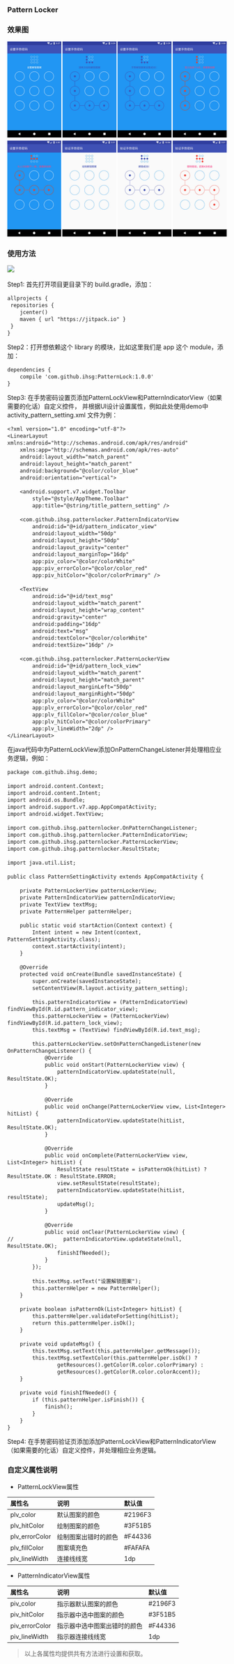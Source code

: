 ###  Pattern Locker


### 效果图
![setting](./captures/captures.jpg)

### 使用方法
[![](https://jitpack.io/v/ihsg/PatternLocker.svg)](https://jitpack.io/#ihsg/PatternLocker)

Step1: 首先打开项目更目录下的 build.gradle，添加：
````
allprojects {
 repositories {
    jcenter()
    maven { url "https://jitpack.io" }
 }
}
````

Step2：打开想依赖这个 library 的模块，比如这里我们是 app 这个 module，添加：
````
dependencies {
	compile 'com.github.ihsg:PatternLock:1.0.0'
}
````

Step3: 在手势密码设置页添加PatternLockView和PatternIndicatorView（如果需要的化话）自定义控件，
并根据UI设计设置属性，例如此处使用demo中activity_pattern_setting.xml 文件为例：
````
<?xml version="1.0" encoding="utf-8"?>
<LinearLayout xmlns:android="http://schemas.android.com/apk/res/android"
    xmlns:app="http://schemas.android.com/apk/res-auto"
    android:layout_width="match_parent"
    android:layout_height="match_parent"
    android:background="@color/color_blue"
    android:orientation="vertical">

    <android.support.v7.widget.Toolbar
        style="@style/AppTheme.Toolbar"
        app:title="@string/title_pattern_setting" />

    <com.github.ihsg.patternlocker.PatternIndicatorView
        android:id="@+id/pattern_indicator_view"
        android:layout_width="50dp"
        android:layout_height="50dp"
        android:layout_gravity="center"
        android:layout_marginTop="16dp"
        app:piv_color="@color/colorWhite"
        app:piv_errorColor="@color/color_red"
        app:piv_hitColor="@color/colorPrimary" />

    <TextView
        android:id="@+id/text_msg"
        android:layout_width="match_parent"
        android:layout_height="wrap_content"
        android:gravity="center"
        android:padding="16dp"
        android:text="msg"
        android:textColor="@color/colorWhite"
        android:textSize="16dp" />

    <com.github.ihsg.patternlocker.PatternLockerView
        android:id="@+id/pattern_lock_view"
        android:layout_width="match_parent"
        android:layout_height="match_parent"
        android:layout_marginLeft="50dp"
        android:layout_marginRight="50dp"
        app:plv_color="@color/colorWhite"
        app:plv_errorColor="@color/color_red"
        app:plv_fillColor="@color/color_blue"
        app:plv_hitColor="@color/colorPrimary"
        app:plv_lineWidth="2dp" />
</LinearLayout>

````
在java代码中为PatternLockView添加OnPatternChangeListener并处理相应业务逻辑，例如：
````
package com.github.ihsg.demo;

import android.content.Context;
import android.content.Intent;
import android.os.Bundle;
import android.support.v7.app.AppCompatActivity;
import android.widget.TextView;

import com.github.ihsg.patternlocker.OnPatternChangeListener;
import com.github.ihsg.patternlocker.PatternIndicatorView;
import com.github.ihsg.patternlocker.PatternLockerView;
import com.github.ihsg.patternlocker.ResultState;

import java.util.List;

public class PatternSettingActivity extends AppCompatActivity {

    private PatternLockerView patternLockerView;
    private PatternIndicatorView patternIndicatorView;
    private TextView textMsg;
    private PatternHelper patternHelper;

    public static void startAction(Context context) {
        Intent intent = new Intent(context, PatternSettingActivity.class);
        context.startActivity(intent);
    }

    @Override
    protected void onCreate(Bundle savedInstanceState) {
        super.onCreate(savedInstanceState);
        setContentView(R.layout.activity_pattern_setting);

        this.patternIndicatorView = (PatternIndicatorView) findViewById(R.id.pattern_indicator_view);
        this.patternLockerView = (PatternLockerView) findViewById(R.id.pattern_lock_view);
        this.textMsg = (TextView) findViewById(R.id.text_msg);

        this.patternLockerView.setOnPatternChangedListener(new OnPatternChangeListener() {
            @Override
            public void onStart(PatternLockerView view) {
                patternIndicatorView.updateState(null, ResultState.OK);
            }

            @Override
            public void onChange(PatternLockerView view, List<Integer> hitList) {
                patternIndicatorView.updateState(hitList, ResultState.OK);
            }

            @Override
            public void onComplete(PatternLockerView view, List<Integer> hitList) {
                ResultState resultState = isPatternOk(hitList) ? ResultState.OK : ResultState.ERROR;
                view.setResultState(resultState);
                patternIndicatorView.updateState(hitList, resultState);
                updateMsg();
            }

            @Override
            public void onClear(PatternLockerView view) {
//                patternIndicatorView.updateState(null, ResultState.OK);
                finishIfNeeded();
            }
        });

        this.textMsg.setText("设置解锁图案");
        this.patternHelper = new PatternHelper();
    }

    private boolean isPatternOk(List<Integer> hitList) {
        this.patternHelper.validateForSetting(hitList);
        return this.patternHelper.isOk();
    }

    private void updateMsg() {
        this.textMsg.setText(this.patternHelper.getMessage());
        this.textMsg.setTextColor(this.patternHelper.isOk() ?
                getResources().getColor(R.color.colorPrimary) :
                getResources().getColor(R.color.colorAccent));
    }

    private void finishIfNeeded() {
        if (this.patternHelper.isFinish()) {
            finish();
        }
    }
}
````

Step4: 在手势密码验证页添加添加PatternLockView和PatternIndicatorView（如果需要的化话）自定义控件，并处理相应业务逻辑。

### 自定义属性说明
- PatternLockView属性

属性名 | 说明 | 默认值
:----------- | :----------- | :-----------
plv_color         | 默认图案的颜色        | #2196F3
plv_hitColor      | 绘制图案的颜色        | #3F51B5
plv_errorColor    | 绘制图案出错时的颜色   | #F44336
plv_fillColor     | 图案填充色           | #FAFAFA
plv_lineWidth     | 连接线线宽           | 1dp

- PatternIndicatorView属性

属性名 | 说明 | 默认值
:----------- | :----------- | :-----------
piv_color         | 指示器默认图案的颜色        | #2196F3
piv_hitColor      | 指示器中选中图案的颜色        | #3F51B5
piv_errorColor    | 指示器中选中图案出错时的颜色   | #F44336
piv_lineWidth     | 指示器连接线线宽             | 1dp

> 以上各属性均提供共有方法进行设置和获取。